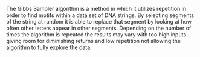 The Gibbs Sampler algorithm is a method in which it utilizes repetition in order to find motifs within a data set of DNA strings. By selecting segments of the string at random it is able to replace that segment by looking at how often other letters appear in other segments. Depending on the number of times the algorithm is repeated the results may vary with too high inputs giving room for diminishing returns and low repetition not allowing the algorithm to fully explore the data.
